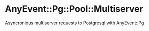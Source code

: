 # AnyEvent::Pg::Pool::Multiserver
Asyncronious multiserver requests to Postgresql with AnyEvent::Pg
